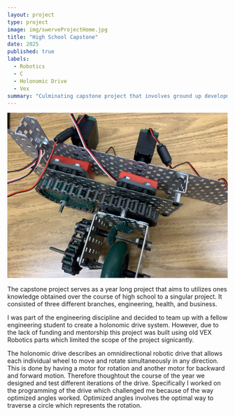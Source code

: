 ```yaml
---
layout: project
type: project
image: img/swerveProjectHome.jpg
title: "High School Capstone"
date: 2025
published: true
labels:
  - Robotics
  - C
  - Holonomic Drive
  - Vex
summary: "Culminating capstone project that involves ground up development of a holonomic drive system."
---
```


<img class="img-fluid" src="../img/swerveWheelMod.JPG">

The capstone project serves as a year long project that aims to utilizes ones knowledge obtained over the course of high school to a singular project. It consisted of three different branches, engineering, health, and business. 

I was part of the engineering discipline and decided to team up with a fellow engineering student to create a holonomic drive system. However, due to the lack of funding and mentorship this project was built using old VEX Robotics parts which limited the scope of the project signicantly. 

The holonomic drive describes an omnidirectional robotic drive that allows each individual wheel to move and rotate simultaneously in any direction. This is done by having a motor for rotation and another motor for backward and forward motion. Therefore thoughtout the course of the year we designed and test different iterations of the drive. Specifically I worked on the programming of the drive which challenged me because of the way optimized angles worked. Optimized angles involves the optimal way to traverse a circle which represents the rotation. 
